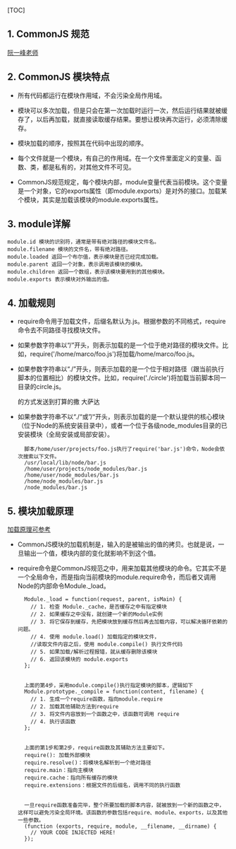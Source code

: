 [TOC]

## 1. CommonJS 规范 ##

[阮一峰老师 ](http://javascript.ruanyifeng.com/nodejs/module.html)


## 2. CommonJS 模块特点 ##

- 所有代码都运行在模块作用域，不会污染全局作用域。

- 模块可以多次加载，但是只会在第一次加载时运行一次，然后运行结果就被缓存了，以后再加载，就直接读取缓存结果。要想让模块再次运行，必须清除缓存。


- 模块加载的顺序，按照其在代码中出现的顺序。


- 每个文件就是一个模块，有自己的作用域。在一个文件里面定义的变量、函数、类，都是私有的，对其他文件不可见。


- CommonJS规范规定，每个模块内部，module变量代表当前模块。这个变量是一个对象，它的exports属性（即module.exports）是对外的接口。加载某个模块，其实是加载该模块的module.exports属性。


## 3. module详解 ##
    module.id 模块的识别符，通常是带有绝对路径的模块文件名。
    module.filename 模块的文件名，带有绝对路径。
    module.loaded 返回一个布尔值，表示模块是否已经完成加载。
    module.parent 返回一个对象，表示调用该模块的模块。
    module.children 返回一个数组，表示该模块要用到的其他模块。
    module.exports 表示模块对外输出的值。


## 4. 加载规则 ##


- require命令用于加载文件，后缀名默认为.js。根据参数的不同格式，require命令去不同路径寻找模块文件。

- 如果参数字符串以“/”开头，则表示加载的是一个位于绝对路径的模块文件。比如，require('/home/marco/foo.js')将加载/home/marco/foo.js。


- 如果参数字符串以“./”开头，则表示加载的是一个位于相对路径（跟当前执行脚本的位置相比）的模块文件。比如，require('./circle')将加载当前脚本同一目录的circle.js。

    的方式发送到打算的撒
    大萨达

- 如果参数字符串不以“./“或”/“开头，则表示加载的是一个默认提供的核心模块（位于Node的系统安装目录中），或者一个位于各级node_modules目录的已安装模块（全局安装或局部安装）。

    	脚本/home/user/projects/foo.js执行了require('bar.js')命令，Node会依次搜索以下文件。
		/usr/local/lib/node/bar.js
		/home/user/projects/node_modules/bar.js
		/home/user/node_modules/bar.js
		/home/node_modules/bar.js
		/node_modules/bar.js


## 5. 模块加载原理 ##
[加载原理可参考](https://www.cnblogs.com/jasonxuli/p/4381747.html "加载原理可参考")


- CommonJS模块的加载机制是，输入的是被输出的值的拷贝。也就是说，一旦输出一个值，模块内部的变化就影响不到这个值。


- require命令是CommonJS规范之中，用来加载其他模块的命令。它其实不是一个全局命令，而是指向当前模块的module.require命令，而后者又调用Node的内部命令Module._load。

	    Module._load = function(request, parent, isMain) {
	      // 1. 检查 Module._cache，是否缓存之中有指定模块
	      // 2. 如果缓存之中没有，就创建一个新的Module实例
	      // 3. 将它保存到缓存，先把模块放到缓存然后再去加载内容，可以解决循环依赖的问题。
	      // 4. 使用 module.load() 加载指定的模块文件，
	      //读取文件内容之后，使用 module.compile() 执行文件代码
	      // 5. 如果加载/解析过程报错，就从缓存删除该模块
	      // 6. 返回该模块的 module.exports
    	};


        上面的第4步，采用module.compile()执行指定模块的脚本，逻辑如下
        Module.prototype._compile = function(content, filename) {
          // 1. 生成一个require函数，指向module.require
          // 2. 加载其他辅助方法到require
          // 3. 将文件内容放到一个函数之中，该函数可调用 require
          // 4. 执行该函数
        };


        上面的第1步和第2步，require函数及其辅助方法主要如下。
        require(): 加载外部模块
        require.resolve()：将模块名解析到一个绝对路径
        require.main：指向主模块
        require.cache：指向所有缓存的模块
        require.extensions：根据文件的后缀名，调用不同的执行函数


        一旦require函数准备完毕，整个所要加载的脚本内容，就被放到一个新的函数之中，这样可以避免污染全局环境。该函数的参数包括require、module、exports，以及其他一些参数。
        (function (exports, require, module, __filename, __dirname) {
          // YOUR CODE INJECTED HERE!
        });